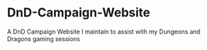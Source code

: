 # DnD-Campaign-Website
A DnD Campaign Website I maintain to assist with my Dungeons and Dragons gaming sessions
